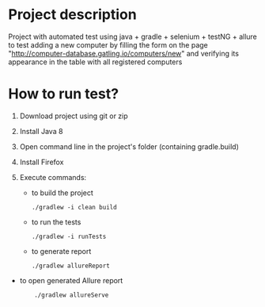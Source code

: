 # Project description

Project with automated test using java + gradle + selenium + testNG + allure to test adding a new computer by filling the form on the page 
"http://computer-database.gatling.io/computers/new" and verifying its appearance in the table with all registered
computers

# How to run test?
1. Download project using git or zip
2. Install Java 8
3. Open command line in the project's folder (containing gradle.build)
4. Install Firefox 
5. Execute commands: 
   
   - to build the project
  
         ./gradlew -i clean build 
 
   - to run the tests
   
         ./gradlew -i runTests   

   - to generate report
   
         ./gradlew allureReport      

- to open generated Allure report

          ./gradlew allureServe

